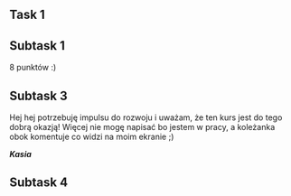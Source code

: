 **Task 1**
---
**Subtask 1**
---
8 punktów :)


**Subtask 3**
---
Hej hej potrzebuję impulsu do rozwoju i uważam, że ten kurs jest do tego dobrą okazją! 
Więcej nie mogę napisać bo jestem w pracy, a koleżanka obok komentuje co widzi na moim ekranie ;)


**_Kasia_**


**Subtask 4**
---
